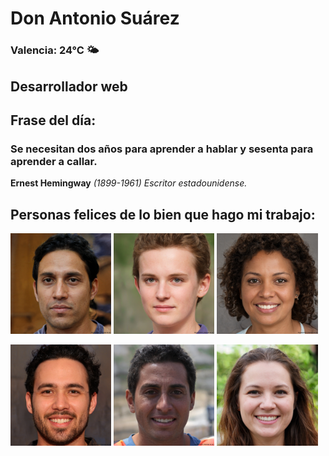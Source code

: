 # Don Antonio Suárez
### Valencia:  24°C 🌤️
## Desarrollador web
## Frase del día:
<!-- START QUOTE -->
### Se necesitan dos años para aprender a hablar y sesenta para aprender a callar.
**Ernest Hemingway** *(1899-1961) Escritor estadounidense.*
<!-- END QUOTE -->






## Personas felices de lo bien que hago mi trabajo:

<p float="left">
  <img src="src/image_0.png" width="32%" />
  <img src="src/image_1.png" width="32%" /> 
  <img src="src/image_2.png" width="32%" />
</p>
<p float="left">
  <img src="src/image_3.png" width="32%" />
  <img src="src/image_4.png" width="32%" /> 
  <img src="src/image_5.png" width="32%" />
</p>